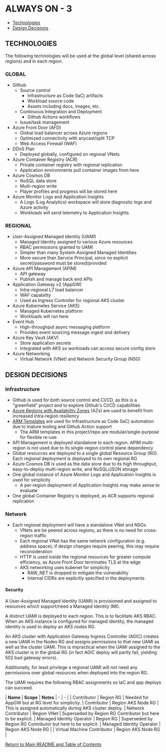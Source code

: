 # ALWAYS ON - 3

<!-- TOC -->
- [Technologies](#technologies)
- [Design Decisions](#design-decisions)
<!-- /TOC -->

## TECHNOLOGIES

The following technologies will be used at the global level (shared across regions) and in each region.

### GLOBAL

- Github
  - Source control
    - Infrastructure as Code (IaC) artifacts
    - Workload source code
    - Assets including docs, images, etc.
  - Continuous Integration and Deployment
    - Github Actions workflows
  - Issue/task management
- Azure Front Door (AFD)
  - Global load balancer across Azure regions
  - Optimized connectivity with anycast/split TCP
  - Web Access Firewall (WAF)
- DDoS Plan
  - Deployed globally, configured on regional VNets
- Azure Container Registry (ACR)
  - Private container registry with regional replication
  - Application environments pull container images from here
- Azure Cosmos DB
  - NoSQL data store
  - Multi-region write
  - Player profiles and progress will be stored here
- Azure Monitor Logs and Application Insights
  - A Logs (Log Analytics) workspace will store diagnostic logs and Azure activity
  - Workloads will send telemetry to Application Insights

### REGIONAL

- User-Assigned Managed Identity (UAMI)
  - Managed Identity assigned to various Azure resources
  - RBAC permissions granted to UAMI
  - Simpler than many System-Assigned Managed Identities
  - More secure than Service Principal, since no explicit secret/password must be stored/provided
- Azure API Management (APIM)
  - API gateway
  - Publish and manage back end APIs
- Application Gateway v2 (AppGW)
  - Intra-regional L7 load balancer
  - WAF capability
  - Used as Ingress Controller for regional AKS cluster
- Azure Kubernetes Service (AKS)
  - Managed Kubernetes platform
  - Workloads will run here
- Event Hub
  - High-throughput async messaging platform
  - Provides event sourcing message ingest and delivery
- Azure Key Vault (AKV)
  - Store application secrets
  - Integrated with AKS so workloads can access secure config store
- Azure Networking
  - Virtual Network (VNet) and Network Security Group (NSG)

## DESIGN DECISIONS

### Infrastructure

- Github is used for both source control and CI/CD, as this is a "greenfield" project and to explore Github's CI/CD capabilities
- [Azure Regions with Availability Zones](https://docs.microsoft.com/azure/availability-zones/az-region) (AZs) are used to benefit from increased intra-region resiliency
- [ARM Templates](https://docs.microsoft.com/azure/azure-resource-manager/templates/) are used for Infrastructure as Code (IaC) automation due to mature tooling and Github Action support
  - The ARM templates in this project/repo are modular/single-purpose for flexible re-use
- API Management is deployed standalone to each region. APIM multi-region is not used due to its single-region control plane dependency
- Global resources are deployed to a single global Resource Group (RG). Each regional deployment is deployed to its own regional RG
- Azure Cosmos DB is used as the data store due to its high throughput, easy-to-deploy multi-region write, and NoSQL/JSON storage
- One global instance of Azure Monitor Logs and Application Insights is used for simplicity
  - A per-region deployment of Application Insights may make sense to evaluate
- One global Container Registry is deployed, as ACR supports regional replication

### Network

- Each regional deployment will have a standalone VNet and NSGs
  - VNets are be peered across regions, as there is no need for cross-region traffic
  - Each regional VNet has the same network configuration (e.g. address space); if design changes require peering, this may require reconsideration
  - HTTP is used inside the regional resources for greater compute efficiency, as Azure Front Door terminates TLS at the edge
  - AKS networking uses kubenet for simplicity
    - RAW_NET is dropped to mitigate the vulnerability
    - Internal CIDRs are explicitly specified in the deployments


#### Security

A User-Assigned Managed Identity (UAMI) is provisioned and assigned to resources which support/need a Managed Identity (MI).

A distinct UAMI is deployed to each region. This is to facilitate AKS RBAC. When an AKS instance is configured for managed identity, the managed identity is used to deploy an AKS nodes RG.

An AKS cluster with Application Gateway Ingress Controller (AGIC) creates a new UAMI in the Nodes RG and assigns permissions to that new UAMI as well as the cluster UAMI. This is impractical when the UAMI assigned to the AKS cluster is in the global RG (in fact AGIC deploy will partly fail, yielding 502 bad gateway errors).

Additionally, for least privilege a regional UAMI will not need any permissions over global resources when deployed into the region RG.

The UAMI requires the following RBAC assignments so IaC and app deploys can succeed.

   | **Name** | **Scope** | **Notes**
   | - | - |
   | Contributor | Region RG | Needed for AppGW but at RG level for simplicity.
   | Contributor | Region AKS Node RG | This is assigned automatically during AKS cluster deploy.
   | Network Contributor | Region VNet | Superseded by Region RG Contributor but here to be explicit.
   | Managed Identity Operator | Region RG | Superseded by Region RG Contributor but here to be explicit.
   | Managed Identity Operator | Region AKS Node RG |
   | Virtual Machine Contributor | Region AKS Node RG |


[Return to Main README and Table of Contents](../../README.md)